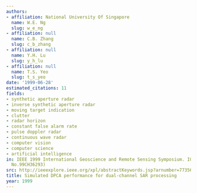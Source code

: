 ```yaml
---
authors:
- affiliation: National University Of Singapore
  name: W.E. Ng
  slug: w_e_ng
- affiliation: null
  name: C.B. Zhang
  slug: c_b_zhang
- affiliation: null
  name: Y.H. Lu
  slug: y_h_lu
- affiliation: null
  name: T.S. Yeo
  slug: t_s_yeo
date: '1999-06-28'
estimated_citations: 11
fields:
- synthetic aperture radar
- inverse synthetic aperture radar
- moving target indication
- clutter
- radar horizon
- constant false alarm rate
- pulse doppler radar
- continuous wave radar
- computer vision
- computer science
- artificial intelligence
in: IEEE 1999 International Geoscience and Remote Sensing Symposium. IGARSS'99 (Cat.
  No.99CH36293)
src: http://ieeexplore.ieee.org/xpl/abstractKeywords.jsp?arnumber=773560&sortType%3Dasc_p_Sequence%26filter%3DAND%28p_IS_Number%3A16737%29
title: Simulated DPCA performance for dual-channel SAR processing
year: 1999
---
```

